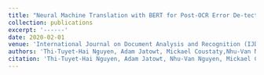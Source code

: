```yaml
---
title: "Neural Machine Translation with BERT for Post-OCR Error De-tection and Correction"
collection: publications
excerpt: '------'
date: 2020-02-01
venue: 'International Journal on Document Analysis and Recognition (IJDAR)'
authors: 'Thi-Tuyet-Hai Nguyen, Adam Jatowt, Mickael Coustaty,Nhu-Van Nguyen, Antoine Doucet'
citation: 'Thi-Tuyet-Hai Nguyen, Adam Jatowt, Nhu-Van Nguyen, Mickael Coustaty, Antoine Doucet. Neural Machine Translation with BERT for Post-OCR Error De-tection and Correction. (2020) <i>Joint Conference on Digital Libraries</i>,<b>(CORE : rank A*)</b>'
---
```

